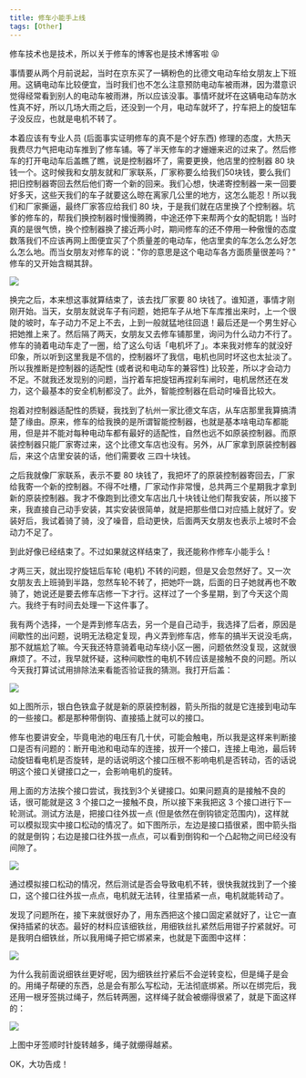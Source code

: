 ```yaml
---
title: 修车小能手上线
tags: [Other]
---
```


修车技术也是技术，所以关于修车的博客也是技术博客啦 😝
 
事情要从两个月前说起，当时在京东买了一辆粉色的比德文电动车给女朋友上下班用。这辆电动车比较便宜，当时我们也不怎么注意预防电动车被雨淋，因为潜意识觉得经常看到别人的电动车被雨淋，所以应该没事。事情坏就坏在这辆电动车防水性真不好，所以几场大雨之后，还没到一个月，电动车就坏了，拧车把上的旋钮车子没反应，也就是电机不转了。
 
本着应该有专业人员 (后面事实证明修车的真不是个好东西) 修理的态度，大热天我费尽力气把电动车推到了修车铺。等了半天修车的才姗姗来迟的过来了。然后修车的打开电动车后盖瞧了瞧，说是控制器坏了，需要更换，他店里的控制器 80 块钱一个。这时候我和女朋友就和厂家联系，厂家称要么给我们50块钱，要么我们把旧控制器寄回去然后他们寄一个新的回来。我们心想，快递寄控制器一来一回要好多天，这些天我们的车子就要这么晾在离家几公里的地方，这怎么能忍！所以我们和厂家撕逼，最终厂家答应给我们 80 块，于是我们就在店里换了个控制器。坑爹的修车的，帮我们换控制器时慢慢腾腾，中途还停下来帮两个女的配钥匙！当时真的是很气愤，换个控制器换了接近两小时，期间修车的还不停用一种傲慢的态度数落我们不应该再网上图便宜买了个质量差的电动车，他店里卖的车怎么怎么好怎么怎么地。而当女朋友对修车的说："你的意思是这个电动车各方面质量很差吗？" 修车的又开始含糊其辞。

![](https://tao93.top/images/2018/09/01/1535789639.png)

换完之后，本来想这事就算结束了，该去找厂家要 80 块钱了。谁知道，事情才刚刚开始。当天，女朋友就说车子有问题，她把车子从地下车库推出来时，上一个很陡的坡时，车子动力不足上不去，上到一般就猛地往回退！最后还是一个男生好心把她推上来了。然后隔了两天，女朋友又去修车铺那里，询问为什么动力不行了。修车的骑着电动车走了一圈，给了这么句话「电机坏了」。本来我对修车的就没好印象，所以听到这里我是不信的，控制器坏了我信，电机也同时坏这也太扯淡了。所以我推断是控制器的适配性 (或者说和电动车的兼容性) 比较差，所以才会动力不足。不就我还发现别的问题，当拧着车把旋钮再捏刹车闸时，电机居然还在发力，这个最基本的安全机制都没了。此外，智能控制器在启动时噪音比较大。

抱着对控制器适配性的质疑，我找到了杭州一家比德文车店，从车店那里我算搞清楚了缘由。原来，修车的给我换的是所谓智能控制器，也就是基本啥电动车都能用，但是并不能对每种电动车都有最好的适配性，自然也远不如原装控制器。而原装控制器只能厂家寄过来，这个比德文车店也没有。另外，从厂家拿到原装控制器后，来这个店里安装的话，他们需要收 三四十块钱。

之后我就像厂家联系，表示不要 80 块钱了，我把坏了的原装控制器寄回去，厂家给我寄一个新的控制器。不得不吐槽，厂家动作非常慢，总共两三个星期我才拿到新的原装控制器。我才不像跑到比德文车店出几十块钱让他们帮我安装，所以接下来，我直接自己动手安装，其实安装很简单，就是把那些借口对应插上就好了。安装好后，我试着骑了骑，没了噪音，启动更快，后面两天女朋友也表示上坡时不会动力不足了。

到此好像已经结束了。不过如果就这样结束了，我还能称作修车小能手么！

才两三天，就出现拧旋钮后车轮 (电机) 不转的问题，但是又会忽然好了。又一次女朋友去上班骑到半路，忽然车轮不转了，把她吓一跳，后面的日子她就再也不敢骑了，她说还是要去修车店修一下才行。这样过了一个多星期，到了今天这个周六。我终于有时间去处理一下这件事了。

我有两个选择，一个是弄到修车店去，另一个是自己动手，我选择了后者，原因是间歇性的出问题，说明无法稳定复现，冉义弄到修车店，修车的搞半天说没毛病，那不就尴尬了嘛。今天我还特意骑着电动车绕小区一圈，问题依然没复现，这就很麻烦了。不过，我早就怀疑，这种间歇性的电机不转应该是接触不良的问题。所以今天我打算试试用排除法来看能否验证我的猜测。我打开后盖：

![](https://tao93.top/images/2018/09/01/1535789679.png)

如上图所示，银白色铁盒子就是新的原装控制器，箭头所指的就是它连接到电动车的一些接口。都是那种带倒钩、直接插上就可以的接口。

修车也要讲安全，毕竟电池的电压有几十伏，可能会触电，所以我是这样来判断接口是否有问题的：断开电池和电动车的连接，拔开一个接口，连接上电池，最后转动旋钮看电机是否旋转，是的话说明这个接口压根不影响电机是否转动，否的话说明这个接口关键接口之一，会影响电机的旋转。

用上面的方法挨个接口尝试，我找到3个关键接口。如果问题真的是接触不良的话，很可能就是这 3 个接口之一接触不良，所以接下来我把这 3 个接口进行下一轮测试。测试方法是，把接口往外拔一点 (但是依然在倒钩锁定范围内)，这样就可以模拟现实中接口松动的情况了。如下图所示，左边是接口插很紧，图中箭头指的就是倒钩；右边是接口往外拔一点点，可以看到倒钩和一个凸起物之间已经没有间隙了。

![](https://tao93.top/images/2018/09/01/1535789719.png)

通过模拟接口松动的情况，然后测试是否会导致电机不转，很快我就找到了一个接口，这个接口往外拔一点点，电机就无法转，往里插紧一点，电机就能转动了。

发现了问题所在，接下来就很好办了，用东西把这个接口固定紧就好了，让它一直保持插紧的状态。最好的材料应该细铁丝，用细铁丝扎紧然后用钳子拧紧就好。可是我明白细铁丝，所以我用绳子把它绑紧来，也就是下面图中这样：

![](https://tao93.top/images/2018/09/01/1535789742.png)

为什么我前面说细铁丝更好呢，因为细铁丝拧紧后不会逆转变松，但是绳子是会的。用绳子帮硬的东西，总是会有那么写松动，无法彻底绑紧。所以在绑完后，我还用一根牙签挑过绳子，然后转两圈，这样绳子就会被绷得很紧了，就是下面这样的：

![](https://tao93.top/images/2018/09/01/1535789781.png)

上图中牙签顺时针旋转越多，绳子就绷得越紧。

OK，大功告成！
